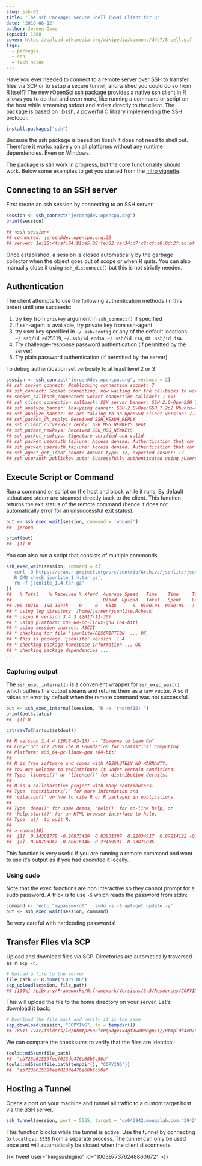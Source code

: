 ```yaml
---
slug: ssh-02
title: 'The ssh Package: Secure Shell (SSH) Client for R'
date: '2018-06-12'
author: Jeroen Ooms
topicid: 1208
cover: https://upload.wikimedia.org/wikipedia/commons/d/d7/8-cell.gif
tags:
  - packages
  - ssh
  - tech notes
---
```


Have you ever needed to connect to a remote server over SSH to transfer files via SCP or to setup a secure tunnel, and wished you could do so from R itself? The new rOpenSci [ssh](https://cran.r-project.org/web/packages/ssh/index.html) package provides a native ssh client in R allows you to do that and even more, like running a command or script on the host while streaming stdout and stderr directly to the client. The package is based on [libssh](https://www.libssh.org/), a powerful C library implementing the SSH protocol.

```r
install.packages("ssh")
```

Because the ssh package is based on libssh it does not need to shell out. Therefore it works natively on all platforms without any runtime dependencies. Even on Windows.

The package is still work in progress, but the core functionality should work. Below some examples to get you started from the [intro vignette](https://cran.r-project.org/web/packages/ssh/vignettes/intro.html).



## Connecting to an SSH server

First create an ssh session by connecting to an SSH server.


```r
session <- ssh_connect("jeroen@dev.opencpu.org")
print(session)

## <ssh session>
## connected: jeroen@dev.opencpu.org:22
## server: 1e:28:44:af:84:91:e5:88:fe:82:ca:34:d7:c8:cf:a8:0d:2f:ec:af
```

Once established, a session is closed automatically by the garbage collector when the object goes out of scope or when R quits. You can also manually close it using `ssh_disconnect()` but this is not strictly needed.


## Authentication

The client attempts to use the following authentication methods (in this order) until one succeeds:

 1. try key from `privkey` argument in `ssh_connect()` if specified
 2. if ssh-agent is available, try private key from ssh-agent
 3. try user key specified in `~/.ssh/config` or any of the default locations: `~/.ssh/id_ed25519`, `~/.ssh/id_ecdsa`, `~/.ssh/id_rsa`, or `.ssh/id_dsa`.
 4. Try challenge-response password authentication (if permitted by the server)
 5. Try plain password authentication (if permitted by the server)

To debug authentication set verbosity to at least level 2 or 3:

```r
session <- ssh_connect("jeroen@dev.opencpu.org", verbose = 2)
## ssh_socket_connect: Nonblocking connection socket: 7
## ssh_connect: Socket connecting, now waiting for the callbacks to work
## socket_callback_connected: Socket connection callback: 1 (0)
## ssh_client_connection_callback: SSH server banner: SSH-2.0-OpenSSH_7.2p2 Ubuntu-4ubuntu2.4
## ssh_analyze_banner: Analyzing banner: SSH-2.0-OpenSSH_7.2p2 Ubuntu-4ubuntu2.4
## ssh_analyze_banner: We are talking to an OpenSSH client version: 7.2 (70200)
## ssh_packet_dh_reply: Received SSH_KEXDH_REPLY
## ssh_client_curve25519_reply: SSH_MSG_NEWKEYS sent
## ssh_packet_newkeys: Received SSH_MSG_NEWKEYS
## ssh_packet_newkeys: Signature verified and valid
## ssh_packet_userauth_failure: Access denied. Authentication that can continue: publickey
## ssh_packet_userauth_failure: Access denied. Authentication that can continue: publickey
## ssh_agent_get_ident_count: Answer type: 12, expected answer: 12
## ssh_userauth_publickey_auto: Successfully authenticated using /Users/jeroen/.ssh/id_rsa
```

## Execute Script or Command

Run a command or script on the host and block while it runs. By default stdout and stderr are steamed directly back to the client. This function returns the exit status of the remote command (hence it does not automatically error for an unsuccessful exit status). 


```r
out <- ssh_exec_wait(session, command = 'whoami')
##  jeroen

print(out)
##  [1] 0
```

You can also run a script that consists of multiple commands.


```r
ssh_exec_wait(session, command = c(
  'curl -O https://cran.r-project.org/src/contrib/Archive/jsonlite/jsonlite_1.4.tar.gz',
  'R CMD check jsonlite_1.4.tar.gz',
  'rm -f jsonlite_1.4.tar.gz'
))
##   % Total    % Received % Xferd  Average Speed   Time    Time     Time  Current
##                                  Dload  Upload   Total   Spent    Left  Speed
## 100 1071k  100 1071k    0     0   654k      0  0:00:01  0:00:01 --:--:--  654k
## * using log directory '/home/jeroen/jsonlite.Rcheck'
## * using R version 3.4.3 (2017-11-30)
## * using platform: x86_64-pc-linux-gnu (64-bit)
## * using session charset: ASCII
## * checking for file 'jsonlite/DESCRIPTION' ... OK
## * this is package 'jsonlite' version '1.4'
## * checking package namespace information ... OK
## * checking package dependencies ...
...
```

### Capturing output

The `ssh_exec_internal()` is a convenient wrapper for `ssh_exec_wait()` which buffers the output steams and returns them as a raw vector. Also it raises an error by default when the remote command was not successful.


```r
out <- ssh_exec_internal(session, "R -e 'rnorm(10)'")
print(out$status)
##  [1] 0

cat(rawToChar(out$stdout))

## R version 3.4.4 (2018-03-15) -- "Someone to Lean On"
## Copyright (C) 2018 The R Foundation for Statistical Computing
## Platform: x86_64-pc-linux-gnu (64-bit)
## 
## R is free software and comes with ABSOLUTELY NO WARRANTY.
## You are welcome to redistribute it under certain conditions.
## Type 'license()' or 'licence()' for distribution details.
## 
## R is a collaborative project with many contributors.
## Type 'contributors()' for more information and
## 'citation()' on how to cite R or R packages in publications.
## 
## Type 'demo()' for some demos, 'help()' for on-line help, or
## 'help.start()' for an HTML browser interface to help.
## Type 'q()' to quit R.
## 
## > rnorm(10)
##  [1]  0.14301778 -0.26873489  0.83931307  0.22034917  0.87214122 -0.13655736
##  [7] -0.08793867 -0.68616146  0.23469591  0.93871035
```

This function is very useful if you are running a remote command and want to use it's output as if you had executed it locally.

### Using sudo

Note that the exec functions are non interactive so they cannot prompt for a sudo password. A trick is to use `-S` which reads the password from stdin:

```r
command <- 'echo "mypassword!" | sudo -s -S apt-get update -y'
out <- ssh_exec_wait(session, command)
```

Be very careful with hardcoding passwords!

## Transfer Files via SCP

Upload and download files via SCP. Directories are automatically traversed as in `scp -r`.

```r
# Upload a file to the server
file_path <- R.home("COPYING")
scp_upload(session, file_path)
## [100%] /Library/Frameworks/R.framework/Versions/3.5/Resources/COPYING
```

This will upload the file to the home directory on your server. Let's download it back:

```r
# Download the file back and verify it is the same
scp_download(session, "COPYING", to = tempdir())
## 18011 /var/folders/l8/bhmtp25n2lx0q0dgv1x4gf1w0000gn/T//Rtmpldz4eO/COPYING
```

We can compare the checksums to verify that the files are identical:

```r
tools::md5sum(file_path)
##  "eb723b61539feef013de476e68b5c50a" 
tools::md5sum(file.path(tempdir(), "COPYING"))
##  "eb723b61539feef013de476e68b5c50a" 
```

## Hosting a Tunnel

Opens a port on your machine and tunnel all traffic to a custom target host via the SSH server.

```r
ssh_tunnel(session, port = 5555, target = "ds043942.mongolab.com:43942")
```

This function blocks while the tunnel is active. Use the tunnel by connecting to `localhost:5555` from a separate process. The tunnel can only be used once and will automatically be closed when the client disconnects.

{{< tweet user="kingsushigino" id="1003977376248860672" >}}

